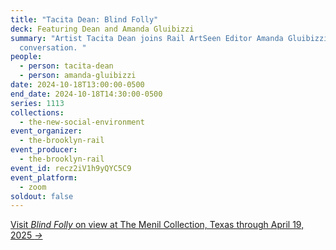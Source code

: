 ```yaml
---
title: "Tacita Dean: Blind Folly"
deck: Featuring Dean and Amanda Gluibizzi
summary: "Artist Tacita Dean joins Rail ArtSeen Editor Amanda Gluibizzi for a
  conversation. "
people:
  - person: tacita-dean
  - person: amanda-gluibizzi
date: 2024-10-18T13:00:00-0500
end_date: 2024-10-18T14:30:00-0500
series: 1113
collections:
  - the-new-social-environment
event_organizer:
  - the-brooklyn-rail
event_producer:
  - the-brooklyn-rail
event_id: recz2iV1h9yQYC5C9
event_platform:
  - zoom
soldout: false
---
```

[V﻿isit *Blind Folly* on view at The Menil Collection, Texas through April 19, 2025 *→*](https://www.menil.org/exhibitions/379-tacita-dean-blind-folly)